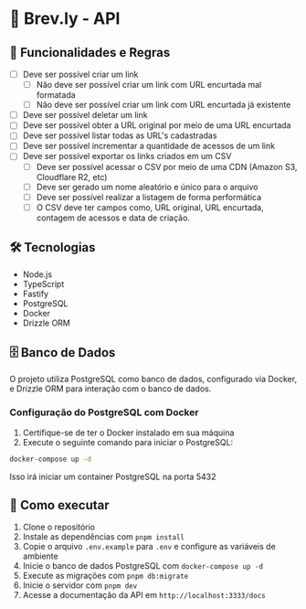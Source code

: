 # 🔗 Brev.ly - API

## 🚀 Funcionalidades e Regras

- [ ]  Deve ser possível criar um link
    - [ ]  Não deve ser possível criar um link com URL encurtada mal formatada
    - [ ]  Não deve ser possível criar um link com URL encurtada já existente
- [ ]  Deve ser possível deletar um link
- [ ]  Deve ser possível obter a URL original por meio de uma URL encurtada
- [ ]  Deve ser possível listar todas as URL's cadastradas
- [ ]  Deve ser possível incrementar a quantidade de acessos de um link
- [ ]  Deve ser possível exportar os links criados em um CSV
    - [ ]  Deve ser possível acessar o CSV por meio de uma CDN (Amazon S3, Cloudflare R2, etc)
    - [ ]  Deve ser gerado um nome aleatório e único para o arquivo
    - [ ]  Deve ser possível realizar a listagem de forma performática
    - [ ]  O CSV deve ter campos como, URL original, URL encurtada, contagem de acessos e data de criação.

## 🛠️ Tecnologias

- Node.js
- TypeScript
- Fastify
- PostgreSQL
- Docker
- Drizzle ORM

## 🗄️ Banco de Dados

O projeto utiliza PostgreSQL como banco de dados, configurado via Docker, e Drizzle ORM para interação com o banco de dados.

### Configuração do PostgreSQL com Docker

1. Certifique-se de ter o Docker instalado em sua máquina
2. Execute o seguinte comando para iniciar o PostgreSQL:

```bash
docker-compose up -d
```

Isso irá iniciar um container PostgreSQL na porta 5432

## 🚀 Como executar

1. Clone o repositório
2. Instale as dependências com `pnpm install`
3. Copie o arquivo `.env.example` para `.env` e configure as variáveis de ambiente
4. Inicie o banco de dados PostgreSQL com `docker-compose up -d`
5. Execute as migrações com `pnpm db:migrate`
6. Inicie o servidor com `pnpm dev`
7. Acesse a documentação da API em `http://localhost:3333/docs`
